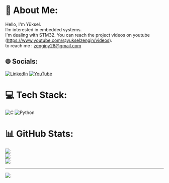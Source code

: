 # 💫 About Me:
Hello, I'm Yüksel.<br>I’m interested in embedded systems.<br>I'm dealing with  STM32. You can reach the project videos on youtube (https://www.youtube.com/@yukselzengin/videos).<br>to reach me  : zenginy28@gmail.com


## 🌐 Socials:
[![LinkedIn](https://img.shields.io/badge/LinkedIn-%230077B5.svg?logo=linkedin&logoColor=white)](https://linkedin.com/in/yuksel-zengin-anku-ceng/) 
[![YouTube](https://img.shields.io/badge/YouTube-%23FF0000.svg?logo=YouTube&logoColor=white)](https://youtube.com/@yukselzengin) 

# 💻 Tech Stack:
![C](https://img.shields.io/badge/c-%2300599C.svg?style=for-the-badge&logo=c&logoColor=white) ![Python](https://img.shields.io/badge/python-3670A0?style=for-the-badge&logo=python&logoColor=ffdd54)

# 📊 GitHub Stats:
![](https://github-readme-stats.vercel.app/api?username=Yukselzngn&theme=vue-dark&hide_border=false&include_all_commits=false&count_private=false)<br/>
![](https://github-readme-streak-stats.herokuapp.com/?user=Yukselzngn&theme=vue-dark&hide_border=false)<br/>
![](https://github-readme-stats.vercel.app/api/top-langs/?username=Yukselzngn&theme=vue-dark&hide_border=false&include_all_commits=false&count_private=false&layout=compact)

---
[![](https://visitcount.itsvg.in/api?id=Yukselzngn&icon=0&color=3)](https://visitcount.itsvg.in)

<!-- Proudly created with GPRM ( https://gprm.itsvg.in ) -->
